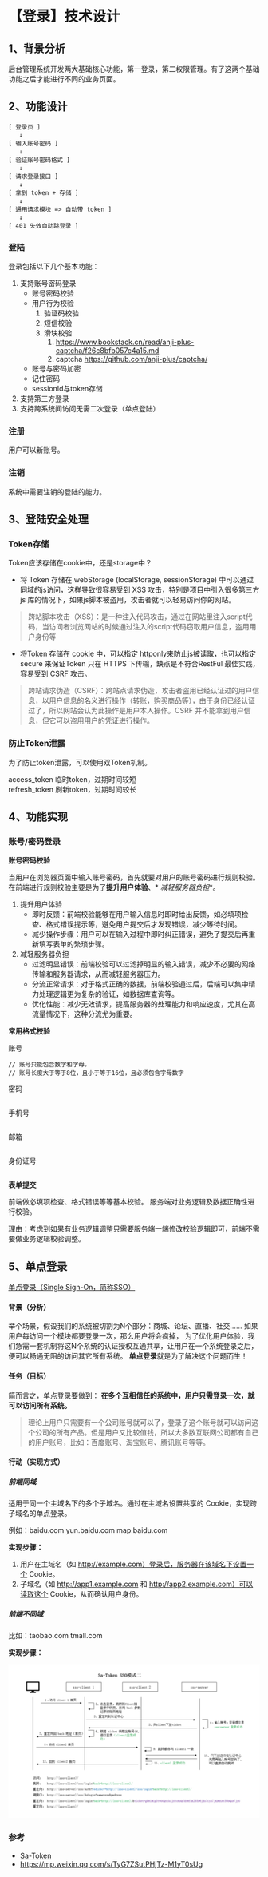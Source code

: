 # 【登录】技术设计

## 1、背景分析

后台管理系统开发两大基础核心功能，第一登录，第二权限管理。有了这两个基础功能之后才能进行不同的业务页面。

## 2、功能设计

```text
[ 登录页 ]
   ↓
[ 输入账号密码 ]
   ↓
[ 验证账号密码格式 ]
   ↓
[ 请求登录接口 ]
   ↓
[ 拿到 token + 存储 ]
   ↓
[ 通用请求模块 => 自动带 token ]
   ↓
[ 401 失效自动跳登录 ]
```

### 登陆
登录包括以下几个基本功能：

1. 支持账号密码登录
    * 账号密码校验
    * 用户行为校验
        1. 验证码校验
        2. 短信校验
        3. 滑块校验
            1. https://www.bookstack.cn/read/anji-plus-captcha/f26c8bfb057c4a15.md
            2. captcha https://github.com/anji-plus/captcha/
    * 账号与密码加密
    * 记住密码
    * sessionId与token存储
2. 支持第三方登录
3. 支持跨系统间访问无需二次登录（单点登陆）

### 注册

用户可以新账号。

### 注销

系统中需要注销的登陆的能力。

## 3、登陆安全处理

### Token存储

Token应该存储在cookie中，还是storage中？

* 将 Token 存储在 webStorage (localStorage, sessionStorage) 中可以通过同域的js访问，这样导致很容易受到 XSS
  攻击，特别是项目中引入很多第三方 js 库的情况下，如果js脚本被盗用，攻击者就可以轻易访问你的网站。

> 跨站脚本攻击（XSS）：是一种注入代码攻击，通过在网站里注入script代码，当访问者浏览网站的时候通过注入的script代码窃取用户信息，盗用用户身份等

* 将Token 存储在 cookie 中，可以指定 httponly来防止js被读取，也可以指定 secure 来保证Token 只在 HTTPS 下传输，缺点是不符合RestFul
  最佳实践，容易受到 CSRF 攻击。

> 跨站请求伪造（CSRF）：跨站点请求伪造，攻击者盗用已经认证过的用户信息，以用户信息的名义进行操作（转账，购买商品等），由于身份已经认证过了，所以网站会认为此操作是用户本人操作。CSRF
> 并不能拿到用户信息，但它可以盗用用户的凭证进行操作。

### 防止Token泄露

为了防止token泄露，可以使用双Token机制。

access_token 临时token，过期时间较短  
refresh_token 刷新token，过期时间较长  

## 4、功能实现

### 账号/密码登录

**账号密码校验**

当用户在浏览器页面中输入账号密码，首先就要对用户的账号密码进行规则校验。在前端进行规则校验主要是为了**提升用户体验**、*
*减轻服务器负担**。

1. 提升用户体验
    * 即时反馈：前端校验能够在用户输入信息时即时给出反馈，如必填项检查、格式错误提示等，避免用户提交后才发现错误，减少等待时间。
    * 减少操作步骤：用户可以在输入过程中即时纠正错误，避免了提交后再重新填写表单的繁琐步骤。
2. 减轻服务器负担
    * 过滤明显错误：前端校验可以过滤掉明显的输入错误，减少不必要的网络传输和服务器请求，从而减轻服务器压力。
    * 分流正常请求：对于格式正确的数据，前端校验通过后，后端可以集中精力处理逻辑更为复杂的验证，如数据库查询等。
    * 优化性能：减少无效请求，提高服务器的处理能力和响应速度，尤其在高流量情况下，这种分流尤为重要。

**常用格式校验**

账号

```
// 账号只能包含数字和字母。
// 账号长度大于等于8位，且小于等于16位，且必须包含字母数字
```

密码

```
```

手机号

```
```

邮箱

```
```

身份证号

```
```

**表单提交**

前端做必填项检查、格式错误等等基本校验。
服务端对业务逻辑及数据正确性进行校验。

理由：考虑到如果有业务逻辑调整只需要服务端一端修改校验逻辑即可，前端不需要做业务逻辑校验调整。

## 5、单点登录

[单点登录（Single Sign-On，简称SSO）](https://sa-token.cc/doc.html#/sso/readme)

#### 背景（分析）

举个场景，假设我们的系统被切割为N个部分：商城、论坛、直播、社交…… 如果用户每访问一个模块都要登录一次，那么用户将会疯掉，
为了优化用户体验，我们急需一套机制将这N个系统的认证授权互通共享，让用户在一个系统登录之后，便可以畅通无阻的访问其它所有系统。
**单点登录**就是为了解决这个问题而生！

#### 任务（目标）

简而言之，单点登录要做到： **在多个互相信任的系统中，用户只需登录一次，就可以访问所有系统。**

> 理论上用户只需要有一个公司账号就可以了，登录了这个账号就可以访问这个公司的所有产品。但是用户又比较值钱，所以大多数互联网公司都有自己的用户账号，比如：百度账号、淘宝账号、腾讯账号等等。

#### 行动（实现方式）

##### 前端同域

适用于同一个主域名下的多个子域名。通过在主域名设置共享的 Cookie，实现跨子域名的单点登录。

例如：baidu.com yun.baidu.com map.baidu.com

**实现步骤：**

1. 用户在主域名（如 http://example.com）登录后，服务器在该域名下设置一个 Cookie。
2. 子域名（如 http://app1.example.com 和 http://app2.example.com）可以读取这个 Cookie，从而确认用户身份。

##### 前端不同域

比如：taobao.com tmall.com

**实现步骤：**

![](./1.jpg)

### 参考

* [Sa-Token](https://sa-token.cc/doc.html)
* https://mp.weixin.qq.com/s/TyG7ZSutPHjTz-M1yT0sUg